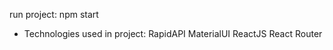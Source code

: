 run project: npm start

- Technologies used in project: 
    RapidAPI
    MaterialUI
    ReactJS
    React Router